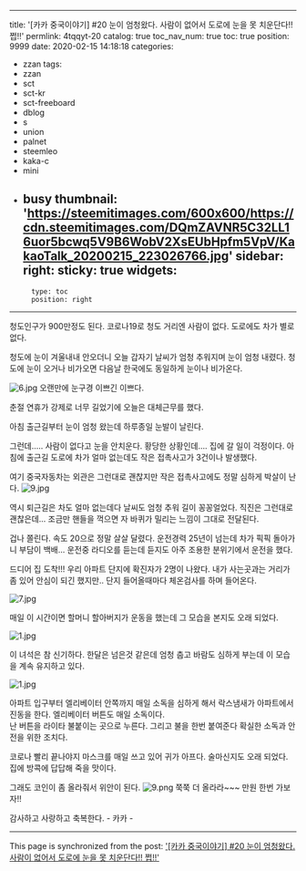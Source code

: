 
---
title: '[카카 중국이야기] #20 눈이 엄청왔다.   사람이 없어서 도로에  눈을 못 치운단다!! 쩝!!'
permlink: 4tqqyt-20
catalog: true
toc_nav_num: true
toc: true
position: 9999
date: 2020-02-15 14:18:18
categories:
- zzan
tags:
- zzan
- sct
- sct-kr
- sct-freeboard
- dblog
- s
- union
- palnet
- steemleo
- kaka-c
- mini
- busy
thumbnail: 'https://steemitimages.com/600x600/https://cdn.steemitimages.com/DQmZAVNR5C32LL16uor5bcwq5V9B6WobV2XsEUbHpfm5VpV/KakaoTalk_20200215_223026766.jpg'
sidebar:
    right:
        sticky: true
widgets:
    -
        type: toc
        position: right
---


청도인구가 900만정도 된다. 
코로나19로 청도 거리엔 사람이 없다. 
도로에도 차가 별로 없다. 

청도에 눈이 겨울내내 안오더니 오늘 갑자기 
날씨가 엄청 추워지며 눈이 엄청 내렸다. 
청도에 눈이 오거나 비가오면 다음날 한국에도 
동일하게 눈이나 비가온다. 

![6.jpg](https://steemitimages.com/600x600/https://cdn.steemitimages.com/DQmZAVNR5C32LL16uor5bcwq5V9B6WobV2XsEUbHpfm5VpV/KakaoTalk_20200215_223026766.jpg)
오랜만에 눈구경 이쁘긴 이쁘다. 

춘절 연휴가 강제로 너무 길었기에
오늘은 대체근무를 했다. 

아침 출근길부터 눈이 엄청 왔는데 
하루종일  눈발이 날린다.  

그런데..... 사람이 없다고 눈을 안치운다. 
황당한 상황인데....  집에 갈 일이 걱정이다. 
아침에 출근길  도로에 차가 얼마 없는데도
작은 접촉사고가 3건이나 발생했다. 

여기 중국자동차는 외관은 그런대로 괜찮지만
작은 접촉사고에도 정말 심하게  박살이 난다. 
![9.jpg](https://steemitimages.com/600x600/https://cdn.steemitimages.com/DQmetLVGAXG49pA3W3mJwZz3Wsham9Zk6G5myc6Yqajdfwm/KakaoTalk_20200215_223123569.jpg)

역시 퇴근길은 차도 얼마 없는데다 
날씨도 엄청 추워 길이 꽁꽁얼었다. 
직진은 그런대로  괜찮은데...   조금만 핸들을 꺽으면 
자 바퀴가 밀리는 느낌이 그대로 전달된다. 

겁나 쫄린다.  속도 20으로 정말 살살 달렸다. 
운전경력 25년이 넘는데  차가 픽픽 돌아가니 
부담이 백배... 운전중 라디오를 듣는데 듣지도 
아주 조용한 분위기에서 운전을 했다.

드디어 집 도착!!!
우리 아파트 단지에 확진자가 2명이 나왔다. 
내가 사는곳과는 거리가 좀 있어 안심이 되긴 했지만..
단지 들어올때마다 체온검사를 하며 들어온다. 

![7.jpg](https://steemitimages.com/600x600/https://cdn.steemitimages.com/DQmb3GkL6EAnuAy3g62L4HpDzYxH1gmsUnY3BLECPdkT11R/KakaoTalk_20200215_223227527.jpg)

매일 이 시간이면 할머니 할아버지가 운동을 했는데
그 모습을 본지도 오래 되었다. 

![1.jpg](https://steemitimages.com/600x600/https://cdn.steemitimages.com/DQmdrxjT3UyRSzFCcwZh8Eur9wsb1oDKjRfkPUMMY82a85j/KakaoTalk_20200215_223348231.jpg)

이 녀석은 참 신기하다. 
한달은 넘은것 같은데 엄청 춥고 바람도 심하게 부는데
이 모습을 계속 유지하고 있다. 

![1.jpg](https://steemitimages.com/600x600/https://cdn.steemitimages.com/DQmXaRLArcawAVGqsDzY1WjaEg88DoGh6iDVUAdCjARZHau/KakaoTalk_20200215_223302541.jpg)

아파트 입구부터 엘리베이터 안쪽까지 매일 소독을 심하게 해서
락스냄새가 아파트에서 진동을 한다. 
엘리베이터 버튼도 매일 소독이다.   
난 버튼을 라이타 불붙이는 곳으로 누른다.  그리고 불을 한번 붙여준다
확실한 소독과 안전을 위한 조치다. 

코로나 빨리 끝나야지 마스크를 매일 쓰고 있어 귀가 아프다.
술마신지도 오래 되었다. 
집에 방콕에 답답해 죽을 맛이다. 

그래도 코인이 좀 올라줘서 위안이 된다. 
![9.png](https://cdn.steemitimages.com/DQmbbUfezQwGyUyg9X7yHPXqHJS7ouKSjCQ8TVzWhapUbJ4/GOMCAM%2020200215_2311240189.png)
쭉쭉 더 올라라~~~  만원 한번 가보자!!

감사하고 사랑하고 축복한다.  - 카카 -

- - -

This page is synchronized from the post: ['[카카 중국이야기] #20 눈이 엄청왔다.   사람이 없어서 도로에  눈을 못 치운단다!! 쩝!!'](https://steemit.com/@kibumh/4tqqyt-20)
